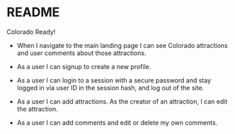# README

Colorado Ready!

* When I navigate to the main landing page I can see Colorado attractions and user comments about those attractions.

* As a user I can signup to create a new profile.

* As a user I can login to a session with a secure password and stay logged in via user ID in the session hash, and log out of the site.

* As a user I can add attractions.  As the creator of an attraction, I can edit the attraction.

* As a user I can add comments and edit or delete my own comments.
